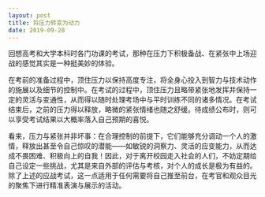 ```yaml
---
layout: post
title: 将压力转变为动力
date: 2019-09-28
---
```


回想高考和大学本科时各门功课的考试，那种在压力下积极备战、在紧张中上场迎战的感觉其实是一种挺美妙的体验。

在考前的准备过程中，顶住压力以保持高度专注，将全身心投入到智力与技术动作的施展以及细节的控制中。在考试的过程中，顶住压力且略带紧张地发挥并保持一定的灵活与变通性，从而得以随时处理考场中与平时训练不同的诸多情况。在考试结束后，之前的压力得以释放，略微的紧张情绪也随之舒缓。待成绩公布时，则可以享受考试结果以大概率落入自己预期的喜悦。

看来，压力与紧张并非坏事：在合理控制的前提下，它们能够充分调动一个人的激情，释放出甚至令自己惊叹的潜能——如敏锐的洞察力、灵活的应变能力，从而达成不畏困难、积极向上的自我！因此，对于离开校园走入社会的人们，不妨定期给自己设定一些挑战，尤其是来自外部的评估与考核，对个人的成长是极为有益的。除了上述的应战考试，这一点适用于任何需要将自己推至前台，在考官和观众目光的聚焦下进行精准表演与展示的活动。
